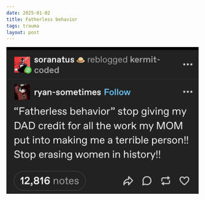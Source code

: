 ```yaml
---
date: 2025-01-02
title: Fatherless behavior
tags: trauma
layout: post
---
```


![fatherless-behavior.jpeg](https://raw.githubusercontent.com/muneer78/muneer78.github.io/master/images/fatherless-behavior.jpeg)